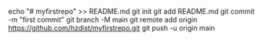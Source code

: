 echo "# myfirstrepo" >> README.md
git init
git add README.md
git commit -m "first commit"
git branch -M main
git remote add origin https://github.com/hzdist/myfirstrepo.git
git push -u origin main
